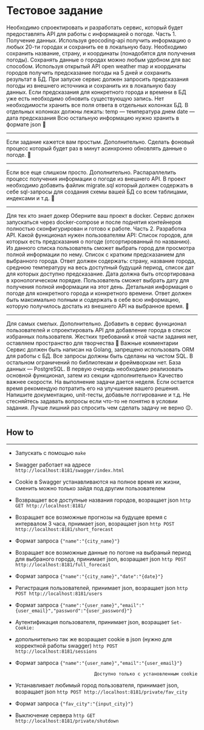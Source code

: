 Тестовое задание
=====================
Необходимо спроектировать и разработать сервис, который будет предоставлять API для работы с информацией о погоде.
Часть 1. Получение данных.
Используя geocoding-api получить информацию о любых 20-ти городах и сохранить ее в локальную базу. Необходимо сохранить название, страну, и координаты (понадобятся для получения погоды). Сохранять данные о городах можно любым удобном для вас способом.
Используя открытый API open weather map и координаты городов получить предсказание погоды на 5 дней и сохранить результат в БД.
При запуске сервис должен запросить предсказания погоды из внешнего источника и сохранить их в локальную базу данных. Если предсказания для конкретного города и времени в БД уже есть необходимо обновить существующую запись.
Нет необходимости хранить все поля ответа в отдельных колонках БД. В отдельных колонках должны лежать: 
temp — температура днем
date — дата предсказания
Всю остальную информацию нужно хранить в формате json
💪
***
Если задание кажется вам простым.
Дополнительно. Сделать фоновый процесс который будет раз в минут асинхронно обновлять данные о погоде.
💪
***
Если все еще слишком просто.
Дополнительно. Распараллелить процесс получения информации о погоде из внешнего API.
В проект необходимо добавить файлик migrate.sql который должен содержать в себе sql-запросы для создания схемы вашей БД со всем таблицами, индексами и т.д. 
💪
***
Для тех кто знает докер
Оберните ваш проект в docker. Сервис должен запускаться через doсker-compose и после поднятия контейнеров полностью сконфигурирован и готово к работе.
Часть 2.  Разработка API.
Какой функционал нужен пользователям API:
Список городов, для которых есть предсказания о погоде (отсортированный по названию). Из данного списка пользователь сможет выбрать город для просмотра полной информации по нему. 
Список с кратким предсказанием для выбранного города. Ответ должен содержать: страну, название города, среднюю температуру на весь доступный будущий период, список дат для которых доступно предсказание. Дата должна быть отсортирована в хронологическом порядке. Пользователь сможет выбрать дату для получения полной информации на этот день.
Детальная информация о погоде для конкретного города и конкретного времени. Ответ должен быть максимально полным и содержать в себе всю информацию, которую получилось достать из внешнего API на выбранное время.
💪
***
Для самых смелых.
Дополнительно. Добавить в сервис функционал пользователей и спроектировать API для добавление города в список избранных пользователя. Жестких требований к этой части задания нет, оставляем пространство для творчества 🙂
Важные комментарии
Сервис должен быть написан на Golang, запрещено использовать ORM для работы с БД. Все запросы должны быть сделаны на чистом SQL. В остальном ограничений по библиотекам и фреймворкам нет.
База данных — PostgreSQL.
В первую очередь необходимо реализовать основной функционал, затем из секции «дополнительно» 
Качество важнее скорости. На выполнение задачи дается неделя. Если остается время рекомендую потратить его на улучшение вашего решения. Напишите документацию, unit-тесты, добавьте логгирование и т.д.
Не стесняйтесь задавать вопросы если что-то не понятно в условии задания. Лучше лишний раз спросить чем сделать задачу не верно 😉.
***

## How to
-----------------------------------

* Запускать с помощью ```make```
 
* Swagger работает на адресе ```http://localhost:8181/swagger/index.html```
* Cookie в Swagger устанавливаются на полное время их жизни, сменить можно только зайдя под другим пользователем

* Возвращает все доступные названия городов, возращает json
 ```http GET http://localhost:8181/```
 
* Возращает все возможные прогнозы на будущее время с интервалом 3 часа, прнимает json, возращает json
 ```http POST http://localhost:8181/short_forecast```
* Формат запроса ```{"name":"{city_name}"}```
  
* Возращает все возможные данные по погоне на выбраный период для выбраного города, принимает json, возращает json
 ```http POST http://localhost:8181/full_forecast```
* Формат запроса ```{"name":"{city_name}","date":"{date}"}```
 
* Регистрация пользователей, принимает json, возращает json 
 ```http POST http://localhost:8181/users```
* Формат запроса ```{"name":"{user_name}","email":"{user_email}","password":"{user_password}"}```

* Аутентификация пользователя, принимает json, возращает ```Set-Cookie:```
* допольнительно так же возращает cookie в json (нужно для корректной работы swagger)
 ```http POST http://localhost:8181/sessions```
* Формат запроса ```{"name":"{user_name}","email":"{user_email}"}```

                                   Доступно только с установленным cookie

* Устанавливает любимый город пользователя, принимает json, возращает json
 ```http POST http://localhost:8181/private/fav_city```
* Формат запроса ```{"fav_city":"{input_city}"}```
 
* Выключение сервера
 ```http GET http://localhost:8181/private/shutdown```
